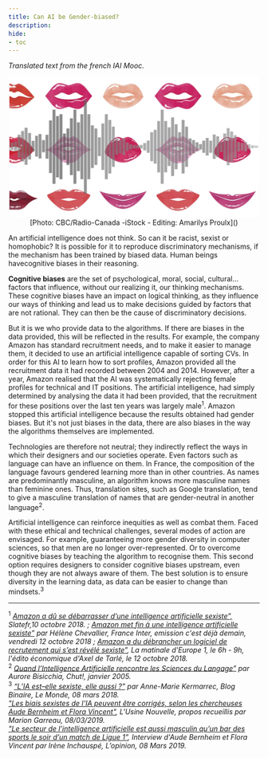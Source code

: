 ```yaml
---
title: Can AI be Gender-biased?
description:
hide:
- toc
---
```


_Translated text from the french IAI Mooc._

<center><img src="../Images/ondira-levrres-intelligence-artificielle-femmes.jpg" alt="Photo by Fernando Arcos from Pexels" width="500"></center>
<center>[Photo: CBC/Radio-Canada -iStock - Editing: Amarilys Proulx]()</center>

An artificial intelligence does not think. So can it be racist, sexist or homophobic? It is possible for it to reproduce discriminatory mechanisms, if the mechanism has been trained by biased data. Human beings havecognitive biases in their reasoning.

**Cognitive biases** are the set of psychological, moral, social, cultural... factors that influence, without our realizing it, our thinking mechanisms. These cognitive biases have an impact on logical thinking, as they influence our ways of thinking and lead us to make decisions guided by factors that are not rational. They can then be the cause of discriminatory decisions.

But it is we who provide data to the algorithms. If there are biases in the data provided, this will be reflected in the results. For example, the company Amazon has standard recruitment needs, and to make it easier to manage them, it decided to use an artificial intelligence capable of sorting CVs. In order for this AI to learn how to sort profiles, Amazon provided all the recruitment data it had recorded between 2004 and 2014. However, after a year, Amazon realised that the AI was systematically rejecting female profiles for technical and IT positions. The artificial intelligence, had simply determined by analysing the data it had been provided, that the recruitment for these positions over the last ten years was largely male<sup>1</sup>. Amazon stopped this artificial intelligence because the results obtained had gender biases. But it's not just biases in the data, there are also biases in the way the algorithms themselves are implemented.

Technologies are therefore not neutral; they indirectly reflect the ways in which their designers and our societies operate. Even factors such as language can have an influence on them. In France, the composition of the language favours gendered learning more than in other countries. As names are predominantly masculine, an algorithm knows more masculine names than feminine ones. Thus, translation sites, such as Google translation, tend to give a masculine translation of names that are gender-neutral in another language<sup>2</sup>.

Artificial intelligence can reinforce inequities as well as combat them. Faced with these ethical and technical challenges, several modes of action are envisaged. For example, guaranteeing more gender diversity in computer sciences, so that men are no longer over-represented. Or to overcome cognitive biases by teaching the algorithm to recognise them. This second option requires designers to consider cognitive biases upstream, even though they are not always aware of them. The best solution is to ensure diversity in the learning data, as data can be easier to change than mindsets.<sup>3</sup>

* * *

<sup>1</sup> _[Amazon a dû se débarrasser d’une intelligence artificielle sexiste”,](http://www.slate.fr/story/168413/amazon-abandonne-intelligence-artificielle-sexiste) Slatefr,10 octobre 2018. ; [Amazon met fin à une intelligence artificielle sexiste”](https://www.franceinter.fr/emissions/c-est-deja-demain/c-est-deja-demain-12-octobre-2018) par Hélène Chevallier, France Inter, emission c'est déjà demain, vendredi 12 octobre 2018 ; [Amazon a du débrancher un logiciel de recrutement qui s’est révélé sexiste”](https://www.europe1.fr/emissions/axel-de-tarle-vous-parle-economie/amazon-a-du-debrancher-une-logiciel-de-recrutement-qui-sest-revele-sexiste-37768493), La matinale d'Europe 1, le 6h - 9h, l'édito économique d'Axel de Tarlé, le 12 octobre 2018._  
<sup>2</sup> _[Quand l’Intelligence Artificielle rencontre les Sciences du Langage”](https://chut.media/portraits/intelligence-artificielle-sciences-du-langage/) par Aurore Bisicchia, Chut!, janvier 2005._  
<sup>3</sup> _[“L’IA est–elle sexiste, elle aussi ?”](https://www.lemonde.fr/blog/binaire/2018/03/08/lia-est-elle-sexiste-elle-aussi/) par Anne-Marie Kermarrec, Blog Binaire, Le Monde, 08 mars 2018._  
_["Les biais sexistes de l'IA peuvent être corrigés, selon les chercheuses Aude Bernheim et Flora Vincent"](https://www.usinenouvelle.com/editorial/les-biais-sexistes-de-l-ia-peuvent-etre-corriges-selon-les-chercheuses-aude-bernheim-et-flora-vincent.N815345), L'Usine Nouvelle, propos recueillis par Marion Garreau, 08/03/2019._  
_["Le secteur de l’intelligence artificielle est aussi masculin qu’un bar des sports le soir d’un match de Ligue 1”](https://www.lopinion.fr/edition/politique/secteur-l-intelligence-artificielle-est-aussi-masculin-qu-bar-sports-180114), Interview d'Aude Bernheim et Flora Vincent par Irène Inchauspé, L’opinion, 08 Mars 2019._
